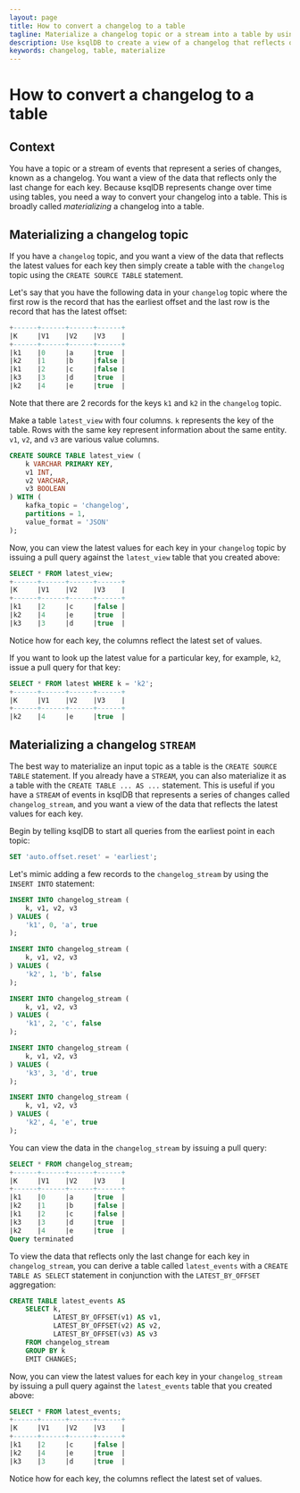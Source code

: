 ```yaml
---
layout: page
title: How to convert a changelog to a table 
tagline: Materialize a changelog topic or a stream into a table by using ksqlDB
description: Use ksqlDB to create a view of a changelog that reflects only the last change for each key
keywords: changelog, table, materialize
---
```


# How to convert a changelog to a table

## Context

You have a topic or a stream of events that represent a series of changes, known as a changelog. You want a view of the data that reflects only the last change for each key. Because ksqlDB represents change over time using tables, you need a way to convert your changelog into a table. This is broadly called *materializing* a changelog into a table.

## Materializing a changelog topic

If you have a `changelog` topic, and you want a view of the data that reflects the latest values for each key then simply create a table with the `changelog` topic using the `CREATE SOURCE TABLE` statement.

Let's say that you have the following data in your `changelog` topic where the first row is the record that has the earliest offset and the last row is the record that has the latest offset:
```sql
+------+------+------+------+
|K     |V1    |V2    |V3    |
+------+------+------+------+
|k1    |0     |a     |true  |
|k2    |1     |b     |false |
|k1    |2     |c     |false |
|k3    |3     |d     |true  |
|k2    |4     |e     |true  |
```
Note that there are 2 records for the keys `k1` and `k2` in the `changelog` topic.

Make a table `latest_view` with four columns. `k` represents the key of the table. Rows with the same key represent information about the same entity. `v1`, `v2`, and `v3` are various value columns.
```sql
CREATE SOURCE TABLE latest_view (
    k VARCHAR PRIMARY KEY,
    v1 INT,
    v2 VARCHAR,
    v3 BOOLEAN
) WITH (
    kafka_topic = 'changelog',
    partitions = 1,
    value_format = 'JSON'
);
```

Now, you can view the latest values for each key in your `changelog` topic by issuing a pull query against the `latest_view` table that you created above:
```sql
SELECT * FROM latest_view;
+------+------+------+------+
|K     |V1    |V2    |V3    |
+------+------+------+------+
|k1    |2     |c     |false |
|k2    |4     |e     |true  |
|k3    |3     |d     |true  |
```

Notice how for each key, the columns reflect the latest set of values.

If you want to look up the latest value for a particular key, for example, `k2`, issue a pull query for that key:
```sql
SELECT * FROM latest WHERE k = 'k2';
+------+------+------+------+
|K     |V1    |V2    |V3    |
+------+------+------+------+
|k2    |4     |e     |true  |
```


## Materializing a changelog `STREAM`

The best way to materialize an input topic as a table is the `CREATE SOURCE TABLE` statement. If you already have a `STREAM`, you can also materialize it as a table with the `CREATE TABLE ... AS ...` statement. This is useful if you have a `STREAM` of events in ksqlDB that represents a series of changes called `changelog_stream`, and you want a view of the data that reflects the latest values for each key. 

Begin by telling ksqlDB to start all queries from the earliest point in each topic:
```sql
SET 'auto.offset.reset' = 'earliest';
```

Let's mimic adding a few records to the `changelog_stream` by using the `INSERT INTO` statement:
```sql
INSERT INTO changelog_stream (
    k, v1, v2, v3
) VALUES (
    'k1', 0, 'a', true
);

INSERT INTO changelog_stream (
    k, v1, v2, v3
) VALUES (
    'k2', 1, 'b', false
);

INSERT INTO changelog_stream (
    k, v1, v2, v3
) VALUES (
    'k1', 2, 'c', false
);

INSERT INTO changelog_stream (
    k, v1, v2, v3
) VALUES (
    'k3', 3, 'd', true
);

INSERT INTO changelog_stream (
    k, v1, v2, v3
) VALUES (
    'k2', 4, 'e', true
);
```

You can view the data in the `changelog_stream` by issuing a pull query:
```sql
SELECT * FROM changelog_stream;
+------+------+------+------+
|K     |V1    |V2    |V3    |
+------+------+------+------+
|k1    |0     |a     |true  |
|k2    |1     |b     |false |
|k1    |2     |c     |false |
|k3    |3     |d     |true  |
|k2    |4     |e     |true  |
Query terminated
```

To view the data that reflects only the last change for each key in `changelog_stream`, you can derive a table called `latest_events` with a `CREATE TABLE AS SELECT` statement in conjunction with the `LATEST_BY_OFFSET` aggregation:
```sql
CREATE TABLE latest_events AS
    SELECT k,
           LATEST_BY_OFFSET(v1) AS v1,
           LATEST_BY_OFFSET(v2) AS v2,
           LATEST_BY_OFFSET(v3) AS v3
    FROM changelog_stream
    GROUP BY k
    EMIT CHANGES;
```

Now, you can view the latest values for each key in your `changelog_stream` by issuing a pull query against the `latest_events` table that you created above:
```sql
SELECT * FROM latest_events;
+------+------+------+------+
|K     |V1    |V2    |V3    |
+------+------+------+------+
|k1    |2     |c     |false |
|k2    |4     |e     |true  |
|k3    |3     |d     |true  |
```

Notice how for each key, the columns reflect the latest set of values.
